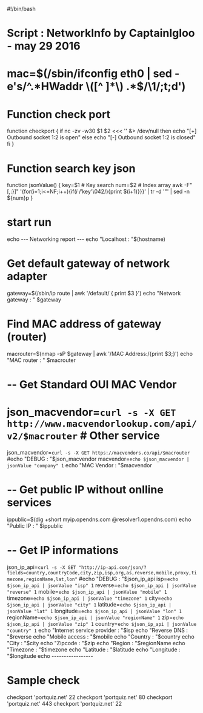 #!/bin/bash
# Script : NetworkInfo by CaptainIgloo - may 29 2016
# mac=$(/sbin/ifconfig eth0 | sed -e's/^.*HWaddr \([^ ]*\) .*$/\1/;t;d')
# Function check port
function checkport {
	if nc -zv -w30 $1 $2 <<< '' &> /dev/null
	then
		echo "[+] Outbound socket $1:$2 is open"
	else
		echo "[-] Outbound socket $1:$2 is closed"
	fi
}
# Function search key json
function jsonValue() {
	key=$1 # Key search
	num=$2 # Index array
	awk -F"[,:}]" '{for(i=1;i<=NF;i++){if($i~/'$key'\042/){print $(i+1)}}}' | tr -d '"' | sed -n ${num}p
}

# start run
echo --- Networking report ---
echo "Localhost : "$(hostname)
# Get default gateway of network adapter
gateway=$(/sbin/ip route | awk '/default/ { print $3 }')
echo "Network gateway : " $gateway
# Find MAC address of gateway (router)
macrouter=$(nmap -sP $gateway | awk '/MAC Address:/{print $3;}')
echo "MAC router : " $macrouter
# -- Get Standard OUI MAC Vendor
# json_macvendor=`curl -s -X GET http://www.macvendorlookup.com/api/v2/$macrouter` # Other service
json_macvendor=`curl -s -X GET https://macvendors.co/api/$macrouter`
#echo "DEBUG : "$json_macvendor
macvendor=`echo $json_macvendor | jsonValue "company" 1`
echo "MAC Vendor : "$macvendor
# -- Get public IP without onlline services
ippublic=$(dig +short myip.opendns.com @resolver1.opendns.com)
echo "Public IP : " $ippublic
# -- Get IP informations
json_ip_api=`curl -s -X GET "http://ip-api.com/json/?fields=country,countryCode,city,zip,isp,org,as,reverse,mobile,proxy,timezone,regionName,lat,lon"`
#echo "DEBUG : "$json_ip_api
isp=`echo $json_ip_api | jsonValue "isp" 1`
reverse=`echo $json_ip_api | jsonValue "reverse" 1`
mobile=`echo $json_ip_api | jsonValue "mobile" 1`
timezone=`echo $json_ip_api | jsonValue "timezone" 1`
city=`echo $json_ip_api | jsonValue "city" 1`
latitude=`echo $json_ip_api | jsonValue "lat" 1`
longitude=`echo $json_ip_api | jsonValue "lon" 1`
regionName=`echo $json_ip_api | jsonValue "regionName" 1`
zip=`echo $json_ip_api | jsonValue "zip" 1`
country=`echo $json_ip_api | jsonValue "country" 1`
echo "Internet service provider : "$isp
echo "Reverse DNS : "$reverse
echo "Mobile access : "$mobile
echo "Country : "$country
echo "City : "$city
echo "Zipcode : "$zip
echo "Region : "$regionName
echo "Timezone : "$timezone
echo "Latitude : "$latitude
echo "Longitude : "$longitude
echo -----------------
# Sample check
checkport 'portquiz.net' 22
checkport 'portquiz.net' 80
checkport 'portquiz.net' 443
checkport 'portquiz.net' 22
